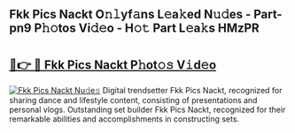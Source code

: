 ## Fkk Pics Nackt O𝚗𝚕yf𝚊ns L𝚎a𝚔ed N𝚞𝚍es - Part-pn9 P𝚑𝚘tos Vi𝚍𝚎o - H𝚘𝚝 Part L𝚎a𝚔s HMzPR

# <h2><a href="http://kf9l7zl.oniu.top/?m=Fkk+Pics+Nackt">🔗👉 🔴 Fkk Pics Nackt P𝚑ot𝚘𝚜 V𝚒d𝚎o</a></h2>

[![Fkk Pics Nackt Nu𝚍e𝚜](https://i.imgur.com/0qMVB7G.gif)](http://kf9l7zl.oniu.top/?m=Fkk+Pics+Nackt)
Digital trendsetter Fkk Pics Nackt, recognized for sharing dance and lifestyle content, consisting of presentations and personal vlogs. Outstanding set builder Fkk Pics Nackt, recognized for their remarkable abilities and accomplishments in constructing sets.  
